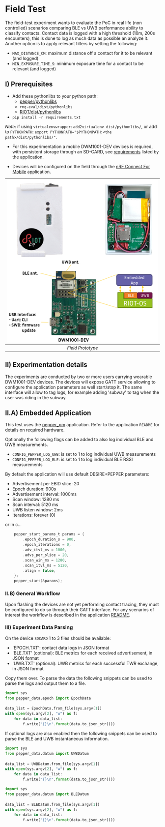# Field Test

The field-test experiment wants to evaluate the PoC in real life (non controlled)
scenarios comparing BLE vs UWB performance ability to classify contacts. Contact data
is logged with a high threshold (10m, 200s encounters), this is done to log as much
data as possible an analyze it. Another option is to apply relevant filters by
setting the following:

- `MAX_DISTANCE_CM`: maximum distance off a contact for it to be relevant (and logged)
- `MIN_EXPOSURE_TIME_S`: minimum exposure time for a contact to be relevant (and logged)

## I) Prerequisites

- Add these pythonlibs to your python path:
    - [pepper/pythonlibs](https://gitlab.inria.fr/pepper/riot-desire/-/tree/develop/dist/pythonlibs)
    - `rng-eval/dist/pythonlibs`
    - [RIOT/dist/pythonlibs](https://github.com/RIOT-OS/RIOT/tree/master/dist/pythonlibs)
- `pip install -r requirements.txt`

_Note_: if using `virtualenvwrapper`: `add2virtualenv dist/pythonlibs/`, or add to
`PYTHONPATH`: `export PYTHONPATH="$PYTHONPATH:<the path>/dist/pythonlibs/"`.

- For this experimentation a mobile DWM1001-DEV devices is required, with persistent
storage through an SD-CARD, see [requirements](https://gitlab.inria.fr/pepper/riot-desire/-/blob/develop/apps/pepper_field/README.md#pre-requisites) listed by the application.

- Devices will be configured on the field through the [nRF Connect For Mobile](https://www.nordicsemi.com/Products/Development-tools/nRF-Connect-for-mobile/GetStarted) application.


|![field_prototype](../../pics/prototype-wearable-token.png)|
|:-------------------------------------------------------------------------------:|
|                          *Field Prototype*                           |

## II) Experimentation details

The experiments are conducted by two or more users carrying wearable DWM1001-DEV
devices. The devices will expose GATT service allowing to configure the application
parameters as well start/stop it. The same interface will allow to tag logs, for example
adding 'subway' to tag when the user was riding in the subway.

## II.A) Embedded Application

This test uses the [pepper_pm](https://gitlab.inria.fr/pepper/riot-desire/-/tree/develop/apps/pepper_field)
application. Refer to the application `README` for details on required hardware.

Optionally the following flags can be added to also log individual BLE and UWB
measurements.

- `CONFIG_PEPPER_LOG_UWB`: is set to 1 to log individual UWB measurements
- `CONFIG_PEPPER_LOG_BLE`: is set to 1 to log individual BLE RSSI measurements

By default the application will use default DESIRE+PEPPER parameters:

- Advertisement per EBID slice: 20
- Epoch duration: 900s
- Advertisement interval: 1000ms
- Scan window: 1280 ms
- Scan interval: 5120 ms
- UWB listen window: 2ms
- Iterations: forever (0)

or in c...

```c
    pepper_start_params_t params = {
        .epoch_duration_s = 900,
        .epoch_iterations = 0,
        .adv_itvl_ms = 1000,
        .advs_per_slice = 20,
        .scan_win_ms = 1280,
        .scan_itvl_ms = 5120,
        .align = false,
    };
    pepper_start(&params);
```

### II.B) General Workflow

Upon flashing the devices are not yet performing contact tracing, they must be
configured to do so through their GATT interface. For any scenarios of interest
the workflow is described in the application [README](https://gitlab.inria.fr/pepper/riot-desire/-/tree/develop/apps/pepper_field).

### III) Experiment Data Parsing

On the device `SDCARD` 1 to 3 files should be available:

- 'EPOCH.TXT': contact data logs in JSON format
- 'BLE.TXT' (optional): BLE metrics for each received advertisement, in JSON format
- 'UWB.TXT' (optional): UWB metrics for each successful TWR exchange, in JSON format

Copy them over. To parse the data the following snippets can be used to parse the
logs and output them to a file.

```python
import sys
from pepper_data.epoch import EpochData

data_list = EpochData.from_file(sys.argv[1])
with open(sys.argv[2], "w") as f:
    for data in data_list:
        f.write("{}\n".format(data.to_json_str()))
```

If optional logs are also enabled then the following snippets can be used to parse
the BLE and UWB instantaneous information.

```python
import sys
from pepper_data.datum import UWBDatum

data_list = UWBDatum.from_file(sys.argv[1])
with open(sys.argv[2], "w") as f:
    for data in data_list:
        f.write("{}\n".format(data.to_json_str()))
```

```python
import sys
from pepper_data.datum import BLEDatum

data_list = BLEDatum.from_file(sys.argv[1])
with open(sys.argv[2], "w") as f:
    for data in data_list:
        f.write("{}\n".format(data.to_json_str()))
```
